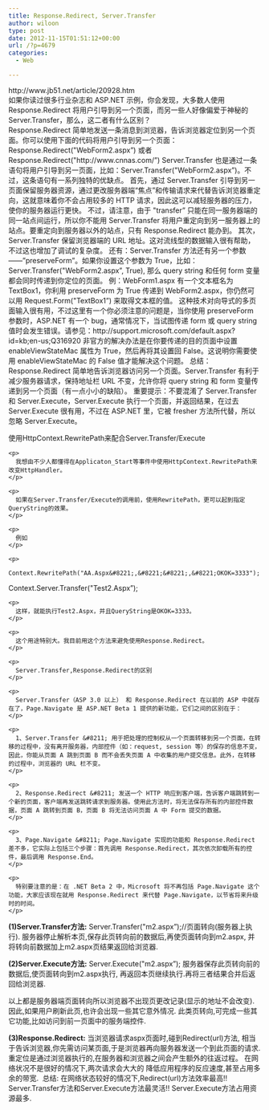 ```yaml
---
title: Response.Redirect, Server.Transfer
author: wiloon
type: post
date: 2012-11-15T01:51:12+00:00
url: /?p=4679
categories:
  - Web

---
```

<div id="art_demo">
  http://www.jb51.net/article/20928.htm
</div>

<div>
  如果你读过很多行业杂志和 ASP.NET 示例，你会发现，大多数人使用 Response.Redirect 将用户引导到另一个页面，而另一些人好像偏爱于神秘的 Server.Transfer，那么，这二者有什么区别？
</div>

<div>
</div>

<div id="con_all">
</div>

<div id="art_content">
  Response.Redirect 简单地发送一条消息到浏览器，告诉浏览器定位到另一个页面。你可以使用下面的代码将用户引导到另一个页面：
 Response.Redirect("WebForm2.aspx&#8221;)
 或者
 Response.Redirect("http://www.cnnas.com/&#8221;)
 Server.Transfer 也是通过一条语句将用户引导到另一页面，比如：Server.Transfer("WebForm2.aspx&#8221;)。不过，这条语句有一系列独特的优缺点。
 首先，通过 Server.Transfer 引导到另一页面保留服务器资源，通过更改服务器端“焦点”和传输请求来代替告诉浏览器重定向，这就意味着你不会占用较多的 HTTP 请求，因此这可以减轻服务器的压力，使你的服务器运行更快。
 不过，请注意，由于 "transfer&#8221; 只能在同一服务器端的同一站点间运行，所以你不能用 Server.Transfer 将用户重定向到另一服务器上的站点。要重定向到服务器以外的站点，只有 Response.Redirect 能办到。
 其次，Server.Transfer 保留浏览器端的 URL 地址。这对流线型的数据输入很有帮助，不过这也增加了调试的复杂度。
 还有：Server.Transfer 方法还有另一个参数——&#8221;preserveForm&#8221;。如果你设置这个参数为 True，比如：Server.Transfer("WebForm2.aspx&#8221;, True), 那么 query string 和任何 form 变量都会同时传递到你定位的页面。
 例：WebForm1.aspx 有一个文本框名为 TextBox1，你利用 preserveForm 为 True 传递到 WebForm2.aspx，你仍然可以用 Request.Form("TextBox1&#8221;) 来取得文本框的值。
 这种技术对向导式的多页面输入很有用，不过这里有一个你必须注意的问题是，当你使用 preserveForm 参数时，ASP.NET 有一个 bug，通常情况下，当试图传递 form 或 query string 值时会发生错误。请参见：http://support.microsoft.com/default.aspx?id=kb;en-us;Q316920
 非官方的解决办法是在你要传递的目的页面中设置 enableViewStateMac 属性为 True，然后再将其设置回 False。这说明你需要使用 enableViewStateMac 的 False 值才能解决这个问题。
 总结：Response.Redirect 简单地告诉浏览器访问另一个页面。Server.Transfer 有利于减少服务器请求，保持地址栏 URL 不变，允许你将 query string 和 form 变量传递到另一个页面（有一点小小的缺陷）。
 重要提示：不要混淆了 Server.Transfer 和 Server.Execute，Server.Execute 执行一个页面，并返回结果，在过去 Server.Execute 很有用，不过在 ASP.NET 里，它被 fresher 方法所代替，所以忽略 Server.Execute。</p> 
  
  <div>
    使用HttpContext.RewritePath来配合Server.Transfer/Execute</p> 
    
    <p>
      我想由不少人都懂得在Applicaton_Start等事件中使用HttpContext.RewritePath来改变HttpHandler。
    </p>
    
    <p>
      如果在Server.Transfer/Execute的调用前，使用RewritePath，更可以起到指定QueryString的效果。
    </p>
    
    <p>
      例如
    </p>
    
    <p>
      Context.RewritePath("AA.Aspx&#8221;,&#8221;&#8221;,&#8221;OKOK=3333");
 Context.Server.Transfer("Test2.Aspx&#8221;);
    </p>
    
    <p>
      这样，就能执行Test2.Aspx，并且QueryString是OKOK=3333。
    </p>
    
    <p>
      这个用途特别大。我目前用这个方法来避免使用Response.Redirect。
    </p>
    
    <p>
      Server.Transfer,Response.Redirect的区别
    </p>
    
    <p>
      Server.Transfer（ASP 3.0 以上） 和 Response.Redirect 在以前的 ASP 中就存在了，Page.Navigate 是 ASP.NET Beta 1 提供的新功能，它们之间的区别在于：
    </p>
    
    <p>
      1、Server.Transfer &#8211; 用于把处理的控制权从一个页面转移到另一个页面，在转移的过程中，没有离开服务器，内部控件（如：request, session 等）的保存的信息不变，因此，你能从页面 A 跳到页面 B 而不会丢失页面 A 中收集的用户提交信息。此外，在转移的过程中，浏览器的 URL 栏不变。
    </p>
    
    <p>
      2、Response.Redirect &#8211; 发送一个 HTTP 响应到客户端，告诉客户端跳转到一个新的页面，客户端再发送跳转请求到服务器。使用此方法时，将无法保存所有的内部控件数据，页面 A 跳转到页面 B，页面 B 将无法访问页面 A 中 Form 提交的数据。
    </p>
    
    <p>
      3、Page.Navigate &#8211; Page.Navigate 实现的功能和 Response.Redirect 差不多，它实际上包括三个步骤：首先调用 Response.Redirect，其次依次卸载所有的控件，最后调用 Response.End。
    </p>
    
    <p>
      特别要注意的是：在 .NET Beta 2 中，Microsoft 将不再包括 Page.Navigate 这个功能，大家应该现在就用 Response.Redirect 来代替 Page.Navigate，以节省将来升级时的时间。
    </p>
  </div>
  
  <p>
    <strong>(1)Server.Transfer方法:</strong>
 Server.Transfer("m2.aspx&#8221;);//页面转向(服务器上执行).
 服务器停止解析本页,保存此页转向前的数据后,再使页面转向到m2.aspx,
 并将转向前数据加上m2.aspx页结果返回给浏览器.
 <img title="点击图片可在新窗口打开" src="http://www.jb51.net/upload/2009-11/20091114002305895.jpg" alt="" border="0" />
  </p>
  
  <p>
    <strong>(2)Server.Execute方法:</strong>
 Server.Execute("m2.aspx&#8221;);
 服务器保存此页转向前的数据后,使页面转向到m2.aspx执行,
 再返回本页继续执行.再将三者结果合并后返回给浏览器.
  </p>
  
  <p>
    以上都是服务器端页面转向所以浏览器不出现页更改记录(显示的地址不会改变).
 因此,如果用户刷新此页,也许会出现一些其它意外情况.
 此类页转向,可完成一些其它功能,比如访问到前一页面中的服务端控件.
 <img title="点击图片可在新窗口打开" src="http://www.jb51.net/upload/2009-11/20091114002305632.jpg" alt="" border="0" />
  </p>
  
  <p>
    <strong>(3)Response.Redirect:</strong>
 当浏览器请求aspx页面时,碰到Redirect(url)方法,
 相当于告诉浏览器,你先需访问某页面,于是浏览器再向服务器发送一个到此页面的请求.
 重定位是通过浏览器执行的,在服务器和浏览器之间会产生额外的往返过程。
 在网络状况不是很好的情况下,两次请求会大大的
 降低应用程序的反应速度,甚至占用多余的带宽.
 <img title="点击图片可在新窗口打开" src="http://www.jb51.net/upload/2009-11/20091114002305353.jpg" alt="" border="0" />
 总结:
 在网络状态较好的情况下,Redirect(url)方法效率最高!!
 Server.Transfer方法和Server.Execute方法最灵活!!
 Server.Execute方法占用资源最多.</div>